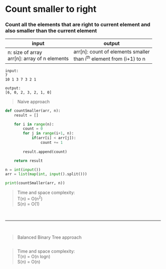 # Count smaller to right

### Count all the elements that are right to current element and also smaller than the current element

| input | output |
| --- | --- |
| n: size of array<br>arr[n]: array of n elements | arr[n]: count of elements smaller<br>than i<sup>th</sup> element from (i+1) to n |

```
input:
7
10 1 3 7 3 2 1

output:
[6, 0, 2, 3, 2, 1, 0]
```
>Naive approach

```python
def countSmaller(arr, n):
    result = []

    for i in range(n):
        count = 0
        for j in range(i+1, n):
            if(arr[i] < arr[j]):
                count += 1
        
        result.append(count)

    return result

n = int(input())
arr = list(map(int, input().split()))

print(countSmaller(arr, n))
```

> Time and space complexity:
<br>T(n) = O(n<sup>2</sup>)
<br>S(n) = O(1)

<br>

---

<br>

> Balanced Binary Tree approach

```python
```

> Time and space complexity:
<br>T(n) = O(n logn)
<br>S(n) = O(n)